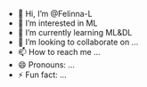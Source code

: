 - 👋 Hi, I’m @Felinna-L
- 👀 I’m interested in ML
- 🌱 I’m currently learning ML&DL
- 💞️ I’m looking to collaborate on ...
- 📫 How to reach me ...
- 😄 Pronouns: ...
- ⚡ Fun fact: ...

<!---
Felinna-L/Felinna-L is a ✨ special ✨ repository because its `README.md` (this file) appears on your GitHub profile.
You can click the Preview link to take a look at your changes.
--->
